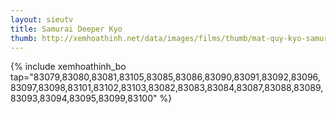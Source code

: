 ```yaml
---
layout: sieutv
title: Samurai Deeper Kyo
thumb: http://xemhoathinh.net/data/images/films/thumb/mat-quy-kyo-samurai-deeper-kyo-2002.jpg
---
```

{% include xemhoathinh_bo tap="83079,83080,83081,83105,83085,83086,83090,83091,83092,83096,83097,83098,83101,83102,83103,83082,83083,83084,83087,83088,83089,83093,83094,83095,83099,83100" %} 
